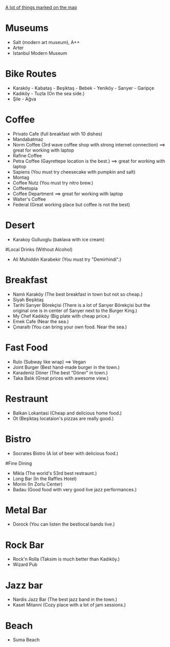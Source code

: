 [A lot of things marked on the map](https://drive.google.com/open?id=1mbI4GxIkwBrYmFmDPEG38xzaMpI&usp=sharing)

# Museums

* Salt (modern art museum), A++
* Arter
* Istanbul Modern Museum


# Bike Routes

* Karaköy - Kabataş - Beşiktaş - Bebek - Yeniköy - Sarıyer - Garipçe 
* Kadıköy - Tuzla (On the sea side.)
* Şile - Ağva 


# Coffee

* Privato Cafe (full breakfast with 10 dishes)
* Mandabatmaz
* Norm Coffee (3rd wave coffee shop with strong internet connection) ==> great for working with laptop
* Rafine Coffee 
* Petra Coffee (Gayrettepe location is the best.) ==> great for working with laptop
* Sapiens (You must try cheesecake with pumpkin and salt)
* Montag 
* Coffee Nutz (You must try nitro brew.)
* Coffeetopia 
* Coffee Department ==> great for working with laptop 
* Walter's Coffee
* Federal (Great working place but coffee is not the best)


# Desert

* Karakoy Gulluoglu (baklava with ice cream)


#Local Drinks (Without Alcohol)

* Ali Muhiddin Karabekir (You must try "Demirhindi".)


# Breakfast

* Namlı Karaköy (The best breakfast in town but not so cheap.)
* Siyah Beşiktaş
* Tarihi Sarıyer Börekçisi (There is a lot of Sarıyer Börekçisi but the original one is in center of Sarıyer next to the Burger King.)
* My Chef Kadıköy (Big plate with cheap price.)
* Emek Cafe (Near the sea.)
* Çınaraltı (You can bring your own food. Near the sea.)


# Fast Food

* Rulo (Subway like wrap) ==> Vegan
* Joint Burger (Best hand-made burger in the town.)
* Karadeniz Döner (The best "Döner" in town.)
* Taka Balık (Great prices with awesome view.)


# Restraunt

* Balkan Lokantasi (Cheap and delicious home food.) 
* Ot (Beşiktaş locataion's pizzas are really good.)

# Bistro

* Socrates Bistro (A lot of beer with delicious food.)


#Fine Dining

* Mikla (The world's 53rd best restraunt.)
* Long Bar (In the Raffles Hotel)
* Morini (In Zorlu Center)
* Badau (Good food with very good live jazz performances.)


# Metal Bar

* Dorock (You can listen the bestlocal bands live.)


# Rock Bar

* Rock'n Rolla (Taksim is much better than Kadıköy.)
* Wizard Pub


# Jazz bar

* Nardis Jazz Bar (The best jazz band in the town.)
* Kaset Mitanni (Cozy place with a lot of jam sessions.)


# Beach

* Suma Beach